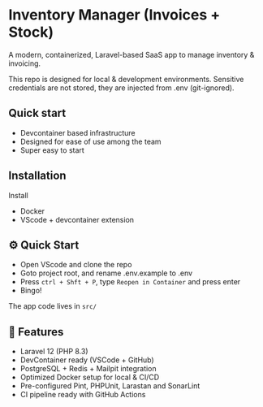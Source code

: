 # Inventory Manager (Invoices + Stock)

A modern, containerized, Laravel-based SaaS app to manage inventory & invoicing.

This repo is designed for local & development environments.
Sensitive credentials are not stored, they are injected from .env (git-ignored).

## Quick start

- Devcontainer based infrastructure
- Designed for ease of use among the team
- Super easy to start

## Installation

Install

- Docker
- VScode + devcontainer extension

## ⚙️ Quick Start

- Open VScode and clone the repo
- Goto project root, and rename .env.example to .env
- Press `ctrl + Shft + P`, type `Reopen in Container` and press enter
- Bingo!

The app code lives in `src/`

## 🚀 Features

- Laravel 12 (PHP 8.3)
- DevContainer ready (VSCode + GitHub)
- PostgreSQL + Redis + Mailpit integration
- Optimized Docker setup for local & CI/CD
- Pre-configured Pint, PHPUnit, Larastan and SonarLint
- CI pipeline ready with GitHub Actions
